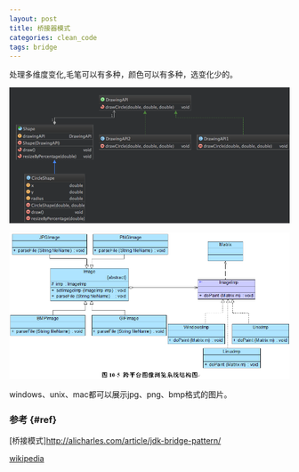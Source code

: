```yaml
---
layout: post
title: 桥接器模式
categories: clean_code
tags: bridge
---
```


处理多维度变化,毛笔可以有多种，颜色可以有多种，选变化少的。

![类图1](/images/design_pattern/Bridge.png)

![类图2](/images/design_pattern/bridge.gif)

windows、unix、mac都可以展示jpg、png、bmp格式的图片。

### 参考 {#ref}

[桥接模式]<http://alicharles.com/article/jdk-bridge-pattern/>

[wikipedia](https://en.wikipedia.org/wiki/Bridge_pattern) 
